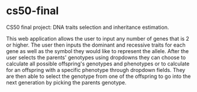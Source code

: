 # cs50-final
CS50 final project: DNA traits selection and inheritance estimation.

This web application allows the user to input any number of genes that is 2 or higher. The user then inputs the dominant and recessive traits for each gene as well as the symbol they would like to represent the allele. After the user selects the parents' genotypes using dropdowns they can choose to calculate all possible offspring's genotypes and phenotypes or to calculate for an offspring with a specific phenotype through dropdown fields. They are then able to select the genotype from one of the offspring to go into the next generation by picking the parents genotype.

